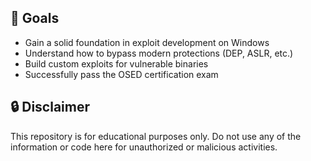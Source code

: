 ## 🧠 Goals

- Gain a solid foundation in exploit development on Windows
- Understand how to bypass modern protections (DEP, ASLR, etc.)
- Build custom exploits for vulnerable binaries
- Successfully pass the OSED certification exam

## 🔒 Disclaimer

This repository is for educational purposes only. Do not use any of the information or code here for unauthorized or malicious activities.